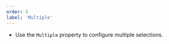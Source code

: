 ```yaml
---
order: 5
label: 'Multiple'
---
```


- Use the `Multiple` property to configure multiple selections.
